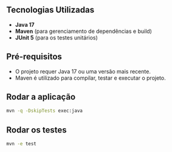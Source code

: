 ## Tecnologias Utilizadas
* **Java 17**
* **Maven** (para gerenciamento de dependências e build)
* **JUnit 5** (para os testes unitários)

## Pré-requisitos
 * O projeto requer Java 17 ou uma versão mais recente.
 * Maven é utilizado para compilar, testar e executar o projeto.

## Rodar a aplicação
```bash
mvn -q -DskipTests exec:java
```

## Rodar os testes
```bash
mvn -e test
```
